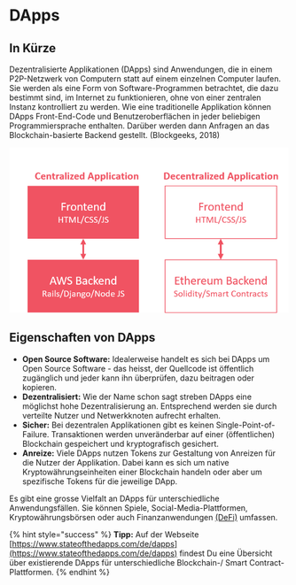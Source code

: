 # DApps

## In Kürze

Dezentralisierte Applikationen \(DApps\) sind Anwendungen, die in einem P2P-Netzwerk von Computern statt auf einem einzelnen Computer laufen. Sie werden als eine Form von Software-Programmen betrachtet, die dazu bestimmt sind, im Internet zu funktionieren, ohne von einer zentralen Instanz kontrolliert zu werden. Wie eine traditionelle Applikation können DApps Front-End-Code und Benutzeroberflächen in jeder beliebigen Programmiersprache enthalten. Darüber werden dann Anfragen an das Blockchain-basierte Backend gestellt. \(Blockgeeks, 2018\)

![](../../../.gitbook/assets/dapps.png)

## Eigenschaften von DApps

* **Open Source Software:** Idealerweise handelt es sich bei DApps um Open Source Software - das heisst, der Quellcode ist öffentlich zugänglich und jeder kann ihn überprüfen, dazu beitragen oder kopieren.
* **Dezentralisiert:** Wie der Name schon sagt streben DApps eine möglichst hohe Dezentralisierung an. Entsprechend werden sie durch verteilte Nutzer und Netwerkknoten aufrecht erhalten.
* **Sicher:** Bei dezentralen Applikationen gibt es keinen Single-Point-of-Failure. Transaktionen werden unveränderbar auf einer \(öffentlichen\) Blockchain gespeichert und kryptografisch gesichert.
* **Anreize:** Viele DApps nutzen Tokens zur Gestaltung von Anreizen für die Nutzer der Applikation. Dabei kann es sich um native Kryptowährungseinheiten einer Blockchain handeln oder aber um spezifische Tokens für die jeweilige DApp.

Es gibt eine grosse Vielfalt an DApps für unterschiedliche Anwendungsfällen. Sie können Spiele, Social-Media-Plattformen, Kryptowährungsbörsen oder auch Finanzanwendungen [\(DeFi\)](https://lab.ledgerlabs.li/defi/defi) umfassen.

{% hint style="success" %}
**Tipp:** Auf der Webseite [https://www.stateofthedapps.com/de/dapps](https://www.stateofthedapps.com/de/dapps) findest Du eine Übersicht über existierende DApps für unterschiedliche Blockchain-/ Smart Contract-Plattformen.
{% endhint %}



